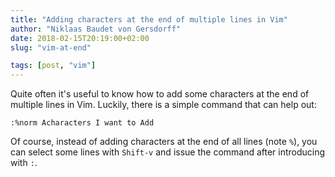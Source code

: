 ```yaml
---
title: "Adding characters at the end of multiple lines in Vim"
author: "Niklaas Baudet von Gersdorff"
date: 2018-02-15T20:19:00+02:00
slug: "vim-at-end"

tags: [post, "vim"]
---
```


Quite often it's useful to know how to add some characters at the end of multiple lines in Vim. Luckily, there is a simple command that can help out:

<!-- more -->

 ```
:%norm Acharacters I want to Add
 ```

 Of course, instead of adding characters at the end of all lines (note `%`), you can select some lines with `Shift-v` and issue the command after introducing with `:`.
